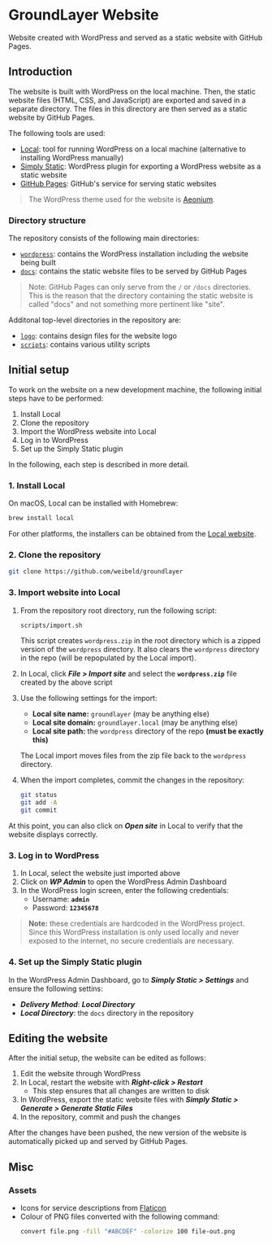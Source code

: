 # GroundLayer Website

Website created with WordPress and served as a static website with GitHub Pages.

## Introduction

The website is built with WordPress on the local machine. Then, the static website files (HTML, CSS, and JavaScript) are exported and saved in a separate directory. The files in this directory are then served as a static website by GitHub Pages.

The following tools are used:

- [Local](https://localwp.com/): tool for running WordPress on a local machine (alternative to installing WordPress manually)
- [Simply Static](https://wordpress.org/plugins/simply-static/): WordPress plugin for exporting a WordPress website as a static website
- [GitHub Pages](https://pages.github.com/): GitHub's service for serving static websites

> The WordPress theme used for the website is [Aeonium](https://wordpress.org/themes/aeonium/).

### Directory structure

The repository consists of the following main directories:

- [`wordpress`](wordpress): contains the WordPress installation including the website being built
- [`docs`](docs): contains the static website files to be served by GitHub Pages

> Note: GitHub Pages can only serve from the `/`  or `/docs` directories. This is the reason that the directory containing the static website is called "docs" and not something more pertinent like "site".

Additonal top-level directories in the repository are:

- [`logo`](logo): contains design files for the website logo
- [`scripts`](scripts): contains various utility scripts

## Initial setup

To work on the website on a new development machine, the following initial steps have to be performed:

1. Install Local
1. Clone the repository
1. Import the WordPress website into Local
1. Log in to WordPress
1. Set up the Simply Static plugin

In the following, each step is described in more detail.

### 1. Install Local

On macOS, Local can be installed with Homebrew:

```bash
brew install local
```

For other platforms, the installers can be obtained from the [Local website](https://localwp.com/).

### 2. Clone the repository

```bash
git clone https://github.com/weibeld/groundlayer
```

### 3. Import website into Local

1. From the repository root directory, run the following script:
    ```bash
    scripts/import.sh
    ```
    This script creates `wordpress.zip` in the root directory which is a zipped version of the `wordpress` directory. It also clears the `wordpress` directory in the repo (will be repopulated by the Local import).
1. In Local, click **_File > Import site_** and select the **`wordpress.zip`** file created by the above script
1. Use the following settings for the import:

      - **Local site name:** `groundlayer` (may be anything else)
      - **Local site domain:** `groundlayer.local` (may be anything else)
      - **Local site path:** the `wordpress` directory of the repo **(must be exactly this)**

    The Local import moves files from the zip file back to the `wordpress` directory.
1. When the import completes, commit the changes in the repository:
    ```bash
    git status
    git add -A
    git commit
    ```

At this point, you can also click on _**Open site**_ in Local to verify that the website displays correctly.

### 3. Log in to WordPress

1. In Local, select the website just imported above
1. Click on _**WP Admin**_  to open the WordPress Admin Dashboard
1. In the WordPress login screen, enter the following credentials:
    - Username: **`admin`**
    - Password: **`12345678`**

> **Note:** these credentials are hardcoded in the WordPress project. Since this WordPress installation is only used locally and never exposed to the internet, no secure credentials are necessary.

### 4. Set up the Simply Static plugin

In the WordPress Admin Dashboard, go to **_Simply Static > Settings_** and ensure the following settins:

- **_Delivery Method_**: **_Local Directory_**
- **_Local Directory_**: the `docs` directory in the repository

## Editing the website

After the initial setup, the website can be edited as follows:

1. Edit the website through WordPress
1. In Local, restart the website with _**Right-click > Restart**_
    - This step ensures that all changes are written to disk
1. In WordPress, export the static website files with _**Simply Static > Generate > Generate Static Files**_
1. In the repository, commit and push the changes

After the changes have been pushed, the new version of the website is automatically picked up and served by GitHub Pages.

## Misc

### Assets

- Icons for service descriptions from [Flaticon](https://www.flaticon.com/packs/engineering-165)
- Colour of PNG files converted with the following command:
    ```bash
    convert file.png -fill "#ABCDEF" -colorize 100 file-out.png
    ```
